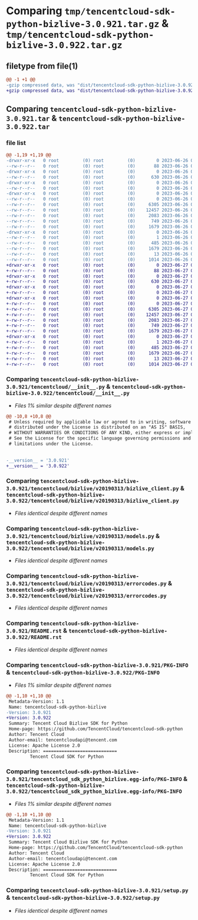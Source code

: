 # Comparing `tmp/tencentcloud-sdk-python-bizlive-3.0.921.tar.gz` & `tmp/tencentcloud-sdk-python-bizlive-3.0.922.tar.gz`

## filetype from file(1)

```diff
@@ -1 +1 @@
-gzip compressed data, was "dist/tencentcloud-sdk-python-bizlive-3.0.921.tar", last modified: Mon Jun 26 00:17:07 2023, max compression
+gzip compressed data, was "dist/tencentcloud-sdk-python-bizlive-3.0.922.tar", last modified: Tue Jun 27 00:17:50 2023, max compression
```

## Comparing `tencentcloud-sdk-python-bizlive-3.0.921.tar` & `tencentcloud-sdk-python-bizlive-3.0.922.tar`

### file list

```diff
@@ -1,19 +1,19 @@
-drwxr-xr-x   0 root         (0) root         (0)        0 2023-06-26 00:17:07.000000 tencentcloud-sdk-python-bizlive-3.0.921/
--rw-r--r--   0 root         (0) root         (0)       88 2023-06-26 00:17:07.000000 tencentcloud-sdk-python-bizlive-3.0.921/setup.cfg
-drwxr-xr-x   0 root         (0) root         (0)        0 2023-06-26 00:17:07.000000 tencentcloud-sdk-python-bizlive-3.0.921/tencentcloud/
--rw-r--r--   0 root         (0) root         (0)      630 2023-06-26 00:17:07.000000 tencentcloud-sdk-python-bizlive-3.0.921/tencentcloud/__init__.py
-drwxr-xr-x   0 root         (0) root         (0)        0 2023-06-26 00:17:07.000000 tencentcloud-sdk-python-bizlive-3.0.921/tencentcloud/bizlive/
--rw-r--r--   0 root         (0) root         (0)        0 2023-06-26 00:17:07.000000 tencentcloud-sdk-python-bizlive-3.0.921/tencentcloud/bizlive/__init__.py
-drwxr-xr-x   0 root         (0) root         (0)        0 2023-06-26 00:17:07.000000 tencentcloud-sdk-python-bizlive-3.0.921/tencentcloud/bizlive/v20190313/
--rw-r--r--   0 root         (0) root         (0)        0 2023-06-26 00:17:07.000000 tencentcloud-sdk-python-bizlive-3.0.921/tencentcloud/bizlive/v20190313/__init__.py
--rw-r--r--   0 root         (0) root         (0)     6305 2023-06-26 00:17:07.000000 tencentcloud-sdk-python-bizlive-3.0.921/tencentcloud/bizlive/v20190313/bizlive_client.py
--rw-r--r--   0 root         (0) root         (0)    12457 2023-06-26 00:17:07.000000 tencentcloud-sdk-python-bizlive-3.0.921/tencentcloud/bizlive/v20190313/models.py
--rw-r--r--   0 root         (0) root         (0)     2083 2023-06-26 00:17:07.000000 tencentcloud-sdk-python-bizlive-3.0.921/tencentcloud/bizlive/v20190313/errorcodes.py
--rw-r--r--   0 root         (0) root         (0)      749 2023-06-26 00:17:07.000000 tencentcloud-sdk-python-bizlive-3.0.921/README.rst
--rw-r--r--   0 root         (0) root         (0)     1679 2023-06-26 00:17:07.000000 tencentcloud-sdk-python-bizlive-3.0.921/PKG-INFO
-drwxr-xr-x   0 root         (0) root         (0)        0 2023-06-26 00:17:07.000000 tencentcloud-sdk-python-bizlive-3.0.921/tencentcloud_sdk_python_bizlive.egg-info/
--rw-r--r--   0 root         (0) root         (0)        1 2023-06-26 00:17:07.000000 tencentcloud-sdk-python-bizlive-3.0.921/tencentcloud_sdk_python_bizlive.egg-info/dependency_links.txt
--rw-r--r--   0 root         (0) root         (0)      485 2023-06-26 00:17:07.000000 tencentcloud-sdk-python-bizlive-3.0.921/tencentcloud_sdk_python_bizlive.egg-info/SOURCES.txt
--rw-r--r--   0 root         (0) root         (0)     1679 2023-06-26 00:17:07.000000 tencentcloud-sdk-python-bizlive-3.0.921/tencentcloud_sdk_python_bizlive.egg-info/PKG-INFO
--rw-r--r--   0 root         (0) root         (0)       13 2023-06-26 00:17:07.000000 tencentcloud-sdk-python-bizlive-3.0.921/tencentcloud_sdk_python_bizlive.egg-info/top_level.txt
--rw-r--r--   0 root         (0) root         (0)     1014 2023-06-26 00:17:07.000000 tencentcloud-sdk-python-bizlive-3.0.921/setup.py
+drwxr-xr-x   0 root         (0) root         (0)        0 2023-06-27 00:17:50.000000 tencentcloud-sdk-python-bizlive-3.0.922/
+-rw-r--r--   0 root         (0) root         (0)       88 2023-06-27 00:17:50.000000 tencentcloud-sdk-python-bizlive-3.0.922/setup.cfg
+drwxr-xr-x   0 root         (0) root         (0)        0 2023-06-27 00:17:50.000000 tencentcloud-sdk-python-bizlive-3.0.922/tencentcloud/
+-rw-r--r--   0 root         (0) root         (0)      630 2023-06-27 00:17:49.000000 tencentcloud-sdk-python-bizlive-3.0.922/tencentcloud/__init__.py
+drwxr-xr-x   0 root         (0) root         (0)        0 2023-06-27 00:17:50.000000 tencentcloud-sdk-python-bizlive-3.0.922/tencentcloud/bizlive/
+-rw-r--r--   0 root         (0) root         (0)        0 2023-06-27 00:17:49.000000 tencentcloud-sdk-python-bizlive-3.0.922/tencentcloud/bizlive/__init__.py
+drwxr-xr-x   0 root         (0) root         (0)        0 2023-06-27 00:17:50.000000 tencentcloud-sdk-python-bizlive-3.0.922/tencentcloud/bizlive/v20190313/
+-rw-r--r--   0 root         (0) root         (0)        0 2023-06-27 00:17:49.000000 tencentcloud-sdk-python-bizlive-3.0.922/tencentcloud/bizlive/v20190313/__init__.py
+-rw-r--r--   0 root         (0) root         (0)     6305 2023-06-27 00:17:49.000000 tencentcloud-sdk-python-bizlive-3.0.922/tencentcloud/bizlive/v20190313/bizlive_client.py
+-rw-r--r--   0 root         (0) root         (0)    12457 2023-06-27 00:17:49.000000 tencentcloud-sdk-python-bizlive-3.0.922/tencentcloud/bizlive/v20190313/models.py
+-rw-r--r--   0 root         (0) root         (0)     2083 2023-06-27 00:17:49.000000 tencentcloud-sdk-python-bizlive-3.0.922/tencentcloud/bizlive/v20190313/errorcodes.py
+-rw-r--r--   0 root         (0) root         (0)      749 2023-06-27 00:17:49.000000 tencentcloud-sdk-python-bizlive-3.0.922/README.rst
+-rw-r--r--   0 root         (0) root         (0)     1679 2023-06-27 00:17:50.000000 tencentcloud-sdk-python-bizlive-3.0.922/PKG-INFO
+drwxr-xr-x   0 root         (0) root         (0)        0 2023-06-27 00:17:50.000000 tencentcloud-sdk-python-bizlive-3.0.922/tencentcloud_sdk_python_bizlive.egg-info/
+-rw-r--r--   0 root         (0) root         (0)        1 2023-06-27 00:17:50.000000 tencentcloud-sdk-python-bizlive-3.0.922/tencentcloud_sdk_python_bizlive.egg-info/dependency_links.txt
+-rw-r--r--   0 root         (0) root         (0)      485 2023-06-27 00:17:50.000000 tencentcloud-sdk-python-bizlive-3.0.922/tencentcloud_sdk_python_bizlive.egg-info/SOURCES.txt
+-rw-r--r--   0 root         (0) root         (0)     1679 2023-06-27 00:17:50.000000 tencentcloud-sdk-python-bizlive-3.0.922/tencentcloud_sdk_python_bizlive.egg-info/PKG-INFO
+-rw-r--r--   0 root         (0) root         (0)       13 2023-06-27 00:17:50.000000 tencentcloud-sdk-python-bizlive-3.0.922/tencentcloud_sdk_python_bizlive.egg-info/top_level.txt
+-rw-r--r--   0 root         (0) root         (0)     1014 2023-06-27 00:17:49.000000 tencentcloud-sdk-python-bizlive-3.0.922/setup.py
```

### Comparing `tencentcloud-sdk-python-bizlive-3.0.921/tencentcloud/__init__.py` & `tencentcloud-sdk-python-bizlive-3.0.922/tencentcloud/__init__.py`

 * *Files 1% similar despite different names*

```diff
@@ -10,8 +10,8 @@
 # Unless required by applicable law or agreed to in writing, software
 # distributed under the License is distributed on an "AS IS" BASIS,
 # WITHOUT WARRANTIES OR CONDITIONS OF ANY KIND, either express or implied.
 # See the License for the specific language governing permissions and
 # limitations under the License.
 
 
-__version__ = '3.0.921'
+__version__ = '3.0.922'
```

### Comparing `tencentcloud-sdk-python-bizlive-3.0.921/tencentcloud/bizlive/v20190313/bizlive_client.py` & `tencentcloud-sdk-python-bizlive-3.0.922/tencentcloud/bizlive/v20190313/bizlive_client.py`

 * *Files identical despite different names*

### Comparing `tencentcloud-sdk-python-bizlive-3.0.921/tencentcloud/bizlive/v20190313/models.py` & `tencentcloud-sdk-python-bizlive-3.0.922/tencentcloud/bizlive/v20190313/models.py`

 * *Files identical despite different names*

### Comparing `tencentcloud-sdk-python-bizlive-3.0.921/tencentcloud/bizlive/v20190313/errorcodes.py` & `tencentcloud-sdk-python-bizlive-3.0.922/tencentcloud/bizlive/v20190313/errorcodes.py`

 * *Files identical despite different names*

### Comparing `tencentcloud-sdk-python-bizlive-3.0.921/README.rst` & `tencentcloud-sdk-python-bizlive-3.0.922/README.rst`

 * *Files identical despite different names*

### Comparing `tencentcloud-sdk-python-bizlive-3.0.921/PKG-INFO` & `tencentcloud-sdk-python-bizlive-3.0.922/PKG-INFO`

 * *Files 1% similar despite different names*

```diff
@@ -1,10 +1,10 @@
 Metadata-Version: 1.1
 Name: tencentcloud-sdk-python-bizlive
-Version: 3.0.921
+Version: 3.0.922
 Summary: Tencent Cloud Bizlive SDK for Python
 Home-page: https://github.com/TencentCloud/tencentcloud-sdk-python
 Author: Tencent Cloud
 Author-email: tencentcloudapi@tencent.com
 License: Apache License 2.0
 Description: ============================
         Tencent Cloud SDK for Python
```

### Comparing `tencentcloud-sdk-python-bizlive-3.0.921/tencentcloud_sdk_python_bizlive.egg-info/PKG-INFO` & `tencentcloud-sdk-python-bizlive-3.0.922/tencentcloud_sdk_python_bizlive.egg-info/PKG-INFO`

 * *Files 1% similar despite different names*

```diff
@@ -1,10 +1,10 @@
 Metadata-Version: 1.1
 Name: tencentcloud-sdk-python-bizlive
-Version: 3.0.921
+Version: 3.0.922
 Summary: Tencent Cloud Bizlive SDK for Python
 Home-page: https://github.com/TencentCloud/tencentcloud-sdk-python
 Author: Tencent Cloud
 Author-email: tencentcloudapi@tencent.com
 License: Apache License 2.0
 Description: ============================
         Tencent Cloud SDK for Python
```

### Comparing `tencentcloud-sdk-python-bizlive-3.0.921/setup.py` & `tencentcloud-sdk-python-bizlive-3.0.922/setup.py`

 * *Files identical despite different names*

